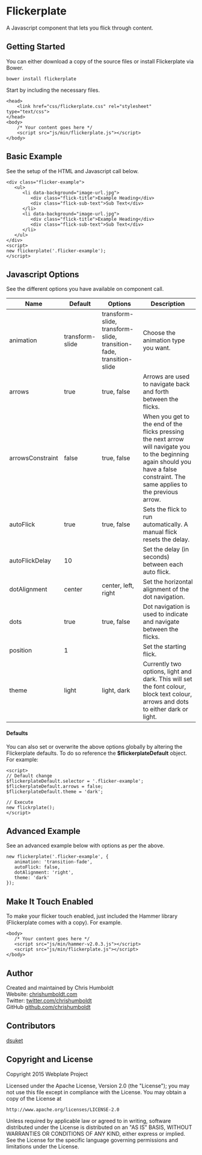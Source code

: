 # Flickerplate
A Javascript component that lets you flick through content.

## Getting Started
You can either download a copy of the source files or install Flickerplate via Bower.

```
bower install flickerplate
```

Start by including the necessary files.

```
<head>
    <link href="css/flickerplate.css" rel="stylesheet" type="text/css">
</head>
<body>
    /* Your content goes here */
    <script src="js/min/flickerplate.js"></script>
</body>
```

## Basic Example
See the setup of the HTML and Javascript call below.

```
<div class="flicker-example">
   <ul>
      <li data-background="image-url.jpg">
         <div class="flick-title">Example Heading</div>
         <div class="flick-sub-text">Sub Text</div>
      </li>
      <li data-background="image-url.jpg">
         <div class="flick-title">Example Heading</div>
         <div class="flick-sub-text">Sub Text</div>
      </li>
   </ul>
</div>
<script>
new flickerplate('.flicker-example');
</script>
```

## Javascript Options
See the different options you have available on component call.

| Name | Default | Options | Description |
| ---- | ---- | ---- | ---- |
| animation | transform-slide | transform-slide, transform-slide, transition-fade, transition-slide | Choose the animation type you want. |
| arrows | true | true, false | Arrows are used to navigate back and forth between the flicks. |
| arrowsConstraint | false | true, false | When you get to the end of the flicks pressing the next arrow will navigate you to the beginning again should you have a false constraint. The same applies to the previous arrow. |
| autoFlick | true | true, false | Sets the flick to run automatically. A manual flick resets the delay. |
| autoFlickDelay | 10 | | Set the delay (in seconds) between each auto flick. |
| dotAlignment | center | center, left, right | Set the horizontal alignment of the dot navigation. |
| dots | true | true, false | Dot navigation is used to indicate and navigate between the flicks. |
| position | 1 | | Set the starting flick. |
| theme | light | light, dark | Currently two options, light and dark. This will set the font colour, block text colour, arrows and dots to either dark or light. |

#### Defaults
You can also set or overwrite the above options globally by altering the Flickerplate defaults. To do so reference the **$flickerplateDefault** object. For example:

```
<script>
// Default change
$flickerplateDefault.selector = '.flicker-example';
$flickerplateDefault.arrows = false;
$flickerplateDefault.theme = 'dark';

// Execute
new flickrplate();
</script>
```

## Advanced Example
See an advanced example below with options as per the above.

```
new flickerplate('.flicker-example', {
   animation: 'transition-fade',
   autoFlick: false,
   dotAlignment: 'right',
   theme: 'dark'
});
```

## Make It Touch Enabled
To make your flicker touch enabled, just included the Hammer library (Flickerplate comes with a copy). For example.

```
<body>
   /* Your content goes here */
   <script src="js/min/hammer-v2.0.3.js"></script>
   <script src="js/min/flickerplate.js"></script>
</body>
```

## Author
Created and maintained by Chris Humboldt<br>
Website: <a href="http://chrishumboldt.com/">chrishumboldt.com</a><br>
Twitter: <a href="https://twitter.com/chrishumboldt">twitter.com/chrishumboldt</a><br>
GitHub <a href="https://github.com/chrishumboldt">github.com/chrishumboldt</a><br>

## Contributors
<a href="https://github.com/dsuket">dsuket</a>

## Copyright and License
Copyright 2015 Webplate Project

Licensed under the Apache License, Version 2.0 (the "License");
you may not use this file except in compliance with the License.
You may obtain a copy of the License at

    http://www.apache.org/licenses/LICENSE-2.0

Unless required by applicable law or agreed to in writing, software
distributed under the License is distributed on an "AS IS" BASIS,
WITHOUT WARRANTIES OR CONDITIONS OF ANY KIND, either express or implied.
See the License for the specific language governing permissions and
limitations under the License.
